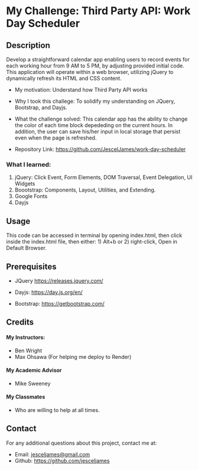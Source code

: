 # My Challenge: Third Party API: Work Day Scheduler

## Description

Develop a straightforward calendar app enabling users to record events for each working hour from 9 AM to 5 PM, by adjusting provided initial code. This application will operate within a web browser, utilizing jQuery to dynamically refresh its HTML and CSS content.

- My motivation: Understand how Third Party API works
- Why I took this challege: To solidify my understanding on JQuery, Bootstrap, and Dayjs.
- What the challenge solved: This calendar app has the ability to change the color of each time block depededing on the current hours. In addition, the user can save his/her input in local storage that persist even when the page is refreshed.

- Repository Link: https://github.com/JescelJames/work-day-scheduler

### What I learned:

1. jQuery: Click Event, Form Elements, DOM Traversal, Event Delegation, UI Widgets
2. Boootstrap: Components, Layout, Utilities, and Extending.
3. Google Fonts
4. Dayjs

## Usage

This code can be accessed in terminal by opening index.html, then click inside the index.html file, then either: 1) Alt+b or 2) right-click, Open in Default Browser.

## Prerequisites

- JQuery https://releases.jquery.com/

- Dayjs: https://day.js.org/en/

- Bootstrap: https://getbootstrap.com/

## Credits

#### My Instructors:

- Ben Wright
- Max Ohsawa (For helping me deploy to Render)

#### My Academic Advisor

- Mike Sweeney

#### My Classmates

- Who are willing to help at all times.

## Contact

For any additional questions about this project, contact me at:

- Email: jesceljames@gmail.com
- Github: https://github.com/jesceljames
